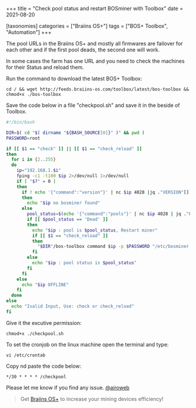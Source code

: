 
+++
title = "Check pool status and restart BOSminer with Toolbox"
date = 2021-08-20

[taxonomies] 
categories = ["Braiins OS+"]
tags = ["BOS+ Toolbox", "Automation"]
+++

The pool URLs in the Braiins OS+ and mostly all firmwares are failover for each other and if the first pool deads, the second one will work.
<!-- more -->
In some cases the farm has one URL and you need to check the machines for their Status and reload them.

Run the command to download the latest BOS+ Toolbox:
```
cd / && wget http://feeds.braiins-os.com/toolbox/latest/bos-toolbox && chmod+x ./bos-toolbox
```

Save the code below in a file "checkpool.sh" and save it in the beside of Toolbox.
```bash
#!/bin/bash

DIR=$( cd "$( dirname "${BASH_SOURCE[0]}" )" && pwd )
PASSWORD=root

if [[ $1 == "check" ]] || [[ $1 == "check_reload" ]]
then
  for i in {2..255}
  do
    ip="192.168.1.$i"
    fping -c1 -t100 $ip 2>/dev/null 1>/dev/null
    if [ "$?" = 0 ]
    then
      if ! echo '{"command":"version"}' | nc $ip 4028 |jq ."VERSION"[]."BOSminer"  | grep -q bosminer
      then
        echo "$ip no bosminer found"
      else
        pool_status=$(echo '{"command":"pools"}' | nc $ip 4028 | jq ."POOLS"[]."Status")
        if [[ $pool_status == 'Dead' ]]
        then
          echo "$ip : pool is $pool_status, Restart miner"
          if [[ $1 == "check_reload" ]]
          then
            "$DIR"/bos-toolbox command $ip -p $PASSWORD "/etc/bosminer.toml && /etc/init.d/bosminer restart"
          fi
        else
          echo "$ip : pool status is $pool_status"
        fi
      fi
    else
      echo "$ip OFFLINE"
    fi
  done
else
  echo "Ivalid Input, Use: check or check_reload"
fi
```

Give it the excutive permission:
```
chmod+x ./checkpool.sh
```

To set the cronjob on the linux machine open the terminal and type:
```
vi /etc/crontab
```

Copy nd paste the code below:
```
*/30 * * * * /checkpool
```

Please let me know if you find any issue. [@airoweb](https://t.me/airoweb)


> Get [Braiins OS+](https://braiins-os.com?utm_source=airoweb) to increase your mining devices efficiency!